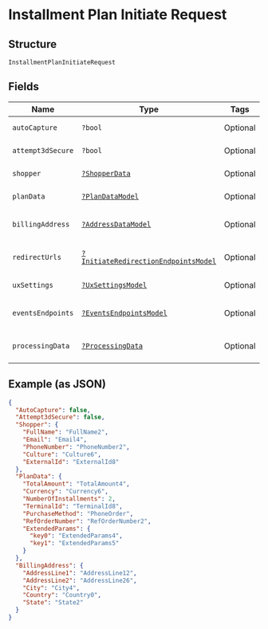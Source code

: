
# Installment Plan Initiate Request

## Structure

`InstallmentPlanInitiateRequest`

## Fields

| Name | Type | Tags | Description | Getter | Setter |
|  --- | --- | --- | --- | --- | --- |
| `autoCapture` | `?bool` | Optional | - | getAutoCapture(): ?bool | setAutoCapture(?bool autoCapture): void |
| `attempt3dSecure` | `?bool` | Optional | - | getAttempt3dSecure(): ?bool | setAttempt3dSecure(?bool attempt3dSecure): void |
| `shopper` | [`?ShopperData`](../../doc/models/shopper-data.md) | Optional | - | getShopper(): ?ShopperData | setShopper(?ShopperData shopper): void |
| `planData` | [`?PlanDataModel`](../../doc/models/plan-data-model.md) | Optional | - | getPlanData(): ?PlanDataModel | setPlanData(?PlanDataModel planData): void |
| `billingAddress` | [`?AddressDataModel`](../../doc/models/address-data-model.md) | Optional | - | getBillingAddress(): ?AddressDataModel | setBillingAddress(?AddressDataModel billingAddress): void |
| `redirectUrls` | [`?InitiateRedirectionEndpointsModel`](../../doc/models/initiate-redirection-endpoints-model.md) | Optional | - | getRedirectUrls(): ?InitiateRedirectionEndpointsModel | setRedirectUrls(?InitiateRedirectionEndpointsModel redirectUrls): void |
| `uxSettings` | [`?UxSettingsModel`](../../doc/models/ux-settings-model.md) | Optional | - | getUxSettings(): ?UxSettingsModel | setUxSettings(?UxSettingsModel uxSettings): void |
| `eventsEndpoints` | [`?EventsEndpointsModel`](../../doc/models/events-endpoints-model.md) | Optional | - | getEventsEndpoints(): ?EventsEndpointsModel | setEventsEndpoints(?EventsEndpointsModel eventsEndpoints): void |
| `processingData` | [`?ProcessingData`](../../doc/models/processing-data.md) | Optional | - | getProcessingData(): ?ProcessingData | setProcessingData(?ProcessingData processingData): void |

## Example (as JSON)

```json
{
  "AutoCapture": false,
  "Attempt3dSecure": false,
  "Shopper": {
    "FullName": "FullName2",
    "Email": "Email4",
    "PhoneNumber": "PhoneNumber2",
    "Culture": "Culture6",
    "ExternalId": "ExternalId8"
  },
  "PlanData": {
    "TotalAmount": "TotalAmount4",
    "Currency": "Currency6",
    "NumberOfInstallments": 2,
    "TerminalId": "TerminalId8",
    "PurchaseMethod": "PhoneOrder",
    "RefOrderNumber": "RefOrderNumber2",
    "ExtendedParams": {
      "key0": "ExtendedParams4",
      "key1": "ExtendedParams5"
    }
  },
  "BillingAddress": {
    "AddressLine1": "AddressLine12",
    "AddressLine2": "AddressLine26",
    "City": "City4",
    "Country": "Country0",
    "State": "State2"
  }
}
```

